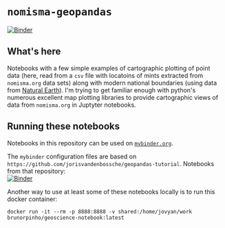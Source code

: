 # `nomisma-geopandas`


[![Binder](https://mybinder.org/badge_logo.svg)](https://mybinder.org/v2/gh/neelsmith/nomisma-geopandas/master)



## What's here

Notebooks with a few simple examples of cartographic plotting of point data (here, read from a `csv` file with locatoins of mints extracted from `nomisma.org` data sets) along with modern national boundaries (using data from [Natural Earth](https://www.naturalearthdata.com/)).  I'm trying to get familiar enough with python's numerous excellent map plotting libraries to provide cartographic views of data from `nomisma.org` in Juptyter notebooks.


## Running these notebooks

Notebooks in this repository can be used on [`mybinder.org`](https://mybinder.org/v2/gh/neelsmith/nomisma-geopandas/master).


The `mybinder` configuration files are based on `https://github.com/jorisvandenbossche/geopandas-tutorial`.  Notebooks from that repository:  
[![Binder](https://mybinder.org/badge_logo.svg)](https://mybinder.org/v2/gh/jorisvandenbossche/geopandas-tutorial/master)


Another way to use at least some of these notebooks locally is to run this docker container:

    docker run -it --rm -p 8888:8888 -v shared:/home/jovyan/work brunorpinho/geoscience-notebook:latest
